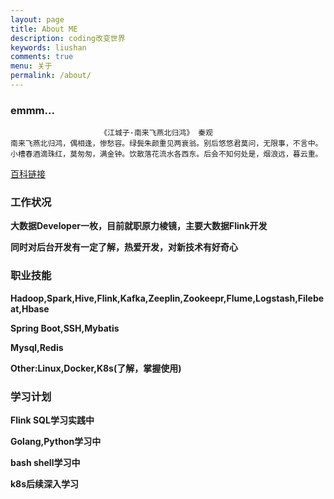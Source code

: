 ```yaml
---
layout: page
title: About ME
description: coding改变世界
keywords: liushan
comments: true
menu: 关于
permalink: /about/
---
```


### emmm...

                        《江城子·南来飞燕北归鸿》 秦观
    南来飞燕北归鸿，偶相逢，惨愁容。绿鬓朱颜重见两衰翁。别后悠悠君莫问，无限事，不言中。
    小槽春酒滴珠红，莫匆匆，满金钟。饮散落花流水各西东。后会不知何处是，烟浪远，暮云重。

[百科链接](https://baike.baidu.com/item/%E6%B1%9F%E5%9F%8E%E5%AD%90%C2%B7%E5%8D%97%E6%9D%A5%E9%A3%9E%E7%87%95%E5%8C%97%E5%BD%92%E9%B8%BF)

### 工作状况
>
**大数据Developer一枚，目前就职原力棱镜，主要大数据Flink开发**

**同时对后台开发有一定了解，热爱开发，对新技术有好奇心**

### 职业技能
>
**Hadoop,Spark,Hive,Flink,Kafka,Zeeplin,Zookeepr,Flume,Logstash,Filebeat,Hbase** 

**Spring Boot,SSH,Mybatis**

**Mysql,Redis**

**Other:Linux,Docker,K8s(了解，掌握使用)**


### 学习计划
>
**Flink SQL学习实践中**

**Golang,Python学习中**

**bash shell学习中**

**k8s后续深入学习**




